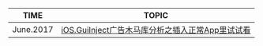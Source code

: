 |TIME|TOPIC|
|--|--|
|June.2017|[iOS.GuiInject广告木马库分析之插入正常App里试试看](./iOS.GuiInject%E5%B9%BF%E5%91%8A%E6%9C%A8%E9%A9%AC%E5%BA%93%E5%88%86%E6%9E%90%E4%B9%8B%E6%8F%92%E5%85%A5%E6%AD%A3%E5%B8%B8App%E9%87%8C%E8%AF%95%E8%AF%95%E7%9C%8B.md)|
